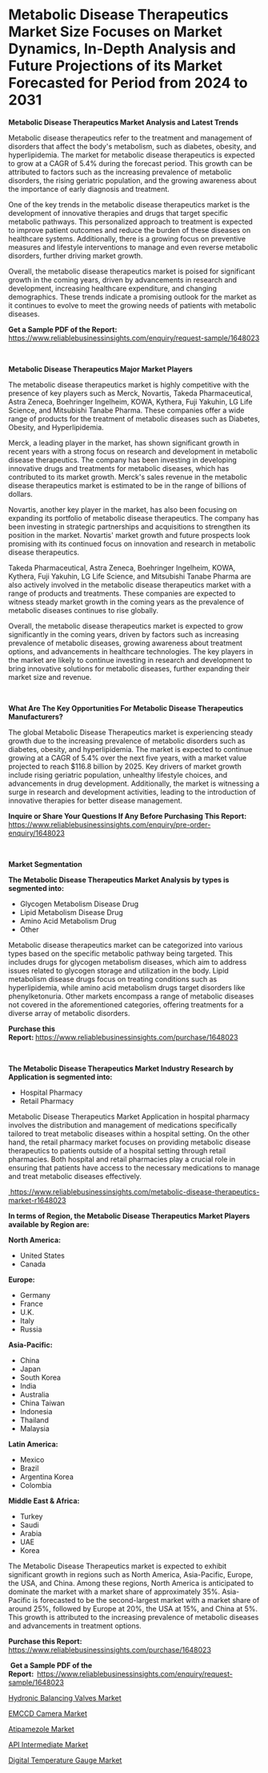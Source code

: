 <p><h1>Metabolic Disease Therapeutics Market Size Focuses on Market Dynamics, In-Depth Analysis and Future Projections of its Market Forecasted for Period from 2024 to 2031</h1></p><p><strong>Metabolic Disease Therapeutics Market Analysis and Latest Trends</strong></p>
<p><p>Metabolic disease therapeutics refer to the treatment and management of disorders that affect the body's metabolism, such as diabetes, obesity, and hyperlipidemia. The market for metabolic disease therapeutics is expected to grow at a CAGR of 5.4% during the forecast period. This growth can be attributed to factors such as the increasing prevalence of metabolic disorders, the rising geriatric population, and the growing awareness about the importance of early diagnosis and treatment.</p><p>One of the key trends in the metabolic disease therapeutics market is the development of innovative therapies and drugs that target specific metabolic pathways. This personalized approach to treatment is expected to improve patient outcomes and reduce the burden of these diseases on healthcare systems. Additionally, there is a growing focus on preventive measures and lifestyle interventions to manage and even reverse metabolic disorders, further driving market growth.</p><p>Overall, the metabolic disease therapeutics market is poised for significant growth in the coming years, driven by advancements in research and development, increasing healthcare expenditure, and changing demographics. These trends indicate a promising outlook for the market as it continues to evolve to meet the growing needs of patients with metabolic diseases.</p></p>
<p><strong>Get a Sample PDF of the Report:&nbsp;</strong> <a href="https://www.reliablebusinessinsights.com/enquiry/request-sample/1648023">https://www.reliablebusinessinsights.com/enquiry/request-sample/1648023</a></p>
<p>&nbsp;</p>
<p><strong>Metabolic Disease Therapeutics Major Market Players</strong></p>
<p><p>The metabolic disease therapeutics market is highly competitive with the presence of key players such as Merck, Novartis, Takeda Pharmaceutical, Astra Zeneca, Boehringer Ingelheim, KOWA, Kythera, Fuji Yakuhin, LG Life Science, and Mitsubishi Tanabe Pharma. These companies offer a wide range of products for the treatment of metabolic diseases such as Diabetes, Obesity, and Hyperlipidemia.</p><p>Merck, a leading player in the market, has shown significant growth in recent years with a strong focus on research and development in metabolic disease therapeutics. The company has been investing in developing innovative drugs and treatments for metabolic diseases, which has contributed to its market growth. Merck's sales revenue in the metabolic disease therapeutics market is estimated to be in the range of billions of dollars.</p><p>Novartis, another key player in the market, has also been focusing on expanding its portfolio of metabolic disease therapeutics. The company has been investing in strategic partnerships and acquisitions to strengthen its position in the market. Novartis' market growth and future prospects look promising with its continued focus on innovation and research in metabolic disease therapeutics.</p><p>Takeda Pharmaceutical, Astra Zeneca, Boehringer Ingelheim, KOWA, Kythera, Fuji Yakuhin, LG Life Science, and Mitsubishi Tanabe Pharma are also actively involved in the metabolic disease therapeutics market with a range of products and treatments. These companies are expected to witness steady market growth in the coming years as the prevalence of metabolic diseases continues to rise globally.</p><p>Overall, the metabolic disease therapeutics market is expected to grow significantly in the coming years, driven by factors such as increasing prevalence of metabolic diseases, growing awareness about treatment options, and advancements in healthcare technologies. The key players in the market are likely to continue investing in research and development to bring innovative solutions for metabolic diseases, further expanding their market size and revenue.</p></p>
<p>&nbsp;</p>
<p><strong>What Are The Key Opportunities For Metabolic Disease Therapeutics Manufacturers?</strong></p>
<p><p>The global Metabolic Disease Therapeutics market is experiencing steady growth due to the increasing prevalence of metabolic disorders such as diabetes, obesity, and hyperlipidemia. The market is expected to continue growing at a CAGR of 5.4% over the next five years, with a market value projected to reach $116.8 billion by 2025. Key drivers of market growth include rising geriatric population, unhealthy lifestyle choices, and advancements in drug development. Additionally, the market is witnessing a surge in research and development activities, leading to the introduction of innovative therapies for better disease management.</p></p>
<p><strong>Inquire or Share Your Questions If Any Before Purchasing This Report:</strong> <a href="https://www.reliablebusinessinsights.com/enquiry/pre-order-enquiry/1648023">https://www.reliablebusinessinsights.com/enquiry/pre-order-enquiry/1648023</a></p>
<p>&nbsp;</p>
<p><strong>Market Segmentation</strong></p>
<p><strong>The Metabolic Disease Therapeutics Market Analysis by types is segmented into:</strong></p>
<p><ul><li>Glycogen Metabolism Disease Drug</li><li>Lipid Metabolism Disease Drug</li><li>Amino Acid Metabolism Drug</li><li>Other</li></ul></p>
<p><p>Metabolic disease therapeutics market can be categorized into various types based on the specific metabolic pathway being targeted. This includes drugs for glycogen metabolism diseases, which aim to address issues related to glycogen storage and utilization in the body. Lipid metabolism disease drugs focus on treating conditions such as hyperlipidemia, while amino acid metabolism drugs target disorders like phenylketonuria. Other markets encompass a range of metabolic diseases not covered in the aforementioned categories, offering treatments for a diverse array of metabolic disorders.</p></p>
<p><strong>Purchase this Report:&nbsp;</strong><a href="https://www.reliablebusinessinsights.com/purchase/1648023">https://www.reliablebusinessinsights.com/purchase/1648023</a></p>
<p>&nbsp;</p>
<p><strong>The Metabolic Disease Therapeutics Market Industry Research by Application is segmented into:</strong></p>
<p><ul><li>Hospital Pharmacy</li><li>Retail Pharmacy</li></ul></p>
<p><p>Metabolic Disease Therapeutics Market Application in hospital pharmacy involves the distribution and management of medications specifically tailored to treat metabolic diseases within a hospital setting. On the other hand, the retail pharmacy market focuses on providing metabolic disease therapeutics to patients outside of a hospital setting through retail pharmacies. Both hospital and retail pharmacies play a crucial role in ensuring that patients have access to the necessary medications to manage and treat metabolic diseases effectively.</p></p>
<p><a href="https://www.reliablebusinessinsights.com/metabolic-disease-therapeutics-market-r1648023">&nbsp;https://www.reliablebusinessinsights.com/metabolic-disease-therapeutics-market-r1648023</a></p>
<p><strong>In terms of Region, the Metabolic Disease Therapeutics Market Players available by Region are:</strong></p>
<p>
    <p> <strong> North America: </strong>
        <ul>
            <li>United States</li>
            <li>Canada</li>
        </ul>
        </p> 
    <p> <strong> Europe: </strong>
        <ul>
            <li>Germany</li>
            <li>France</li>
            <li>U.K.</li>
            <li>Italy</li>
            <li>Russia</li>
        </ul>
        </p> 
    <p> <strong> Asia-Pacific: </strong>
        <ul>
            <li>China</li>
            <li>Japan</li>
            <li>South Korea</li>
            <li>India</li>
            <li>Australia</li>
            <li>China Taiwan</li>
            <li>Indonesia</li>
            <li>Thailand</li>
            <li>Malaysia</li>
        </ul>
        </p> 
    <p> <strong> Latin America: </strong>
        <ul>
            <li>Mexico</li>
            <li>Brazil</li>
            <li>Argentina Korea</li>
            <li>Colombia</li>
        </ul>
        </p> 
    <p> <strong> Middle East & Africa: </strong>
        <ul>
            <li>Turkey</li>
            <li>Saudi</li>
            <li>Arabia</li>
            <li>UAE</li>
            <li>Korea</li>
        </ul>
    </p>
    </p>
<p><p>The Metabolic Disease Therapeutics market is expected to exhibit significant growth in regions such as North America, Asia-Pacific, Europe, the USA, and China. Among these regions, North America is anticipated to dominate the market with a market share of approximately 35%. Asia-Pacific is forecasted to be the second-largest market with a market share of around 25%, followed by Europe at 20%, the USA at 15%, and China at 5%. This growth is attributed to the increasing prevalence of metabolic diseases and advancements in treatment options.</p></p>
<p><strong>Purchase this Report: </strong><a href="https://www.reliablebusinessinsights.com/purchase/1648023">https://www.reliablebusinessinsights.com/purchase/1648023</a></p>
<p>&nbsp;<strong>Get a Sample PDF of the Report:&nbsp;&nbsp;</strong><a href="https://www.reliablebusinessinsights.com/enquiry/request-sample/1648023">https://www.reliablebusinessinsights.com/enquiry/request-sample/1648023</a></p>
<p><strong></strong></p>
<p><p><a href="https://medium.com/@samirmayert184/global-hydronic-balancing-valves-market-trends-insights-into-growth-opportunities-and-challenges-4ab547f869ba">Hydronic Balancing Valves Market</a></p><p><a href="https://medium.com/@omamuller/global-emccd-camera-market-status-2024-2031-and-forecast-by-region-product-end-use-c8214de87552">EMCCD Camera Market</a></p><p><a href="https://github.com/nusratjahan12006/Market-Research-Report-List-2/blob/main/atipamezole-market.md">Atipamezole Market</a></p><p><a href="https://github.com/mdhefjumiah/Market-Research-Report-List-2/blob/main/api-intermediate-market.md">API Intermediate Market</a></p><p><a href="https://medium.com/@jewelmohr42/digital-temperature-gauge-market-forecast-global-market-trends-and-analysis-from-2024-to-2031-141a0fd4c13c">Digital Temperature Gauge Market</a></p></p>